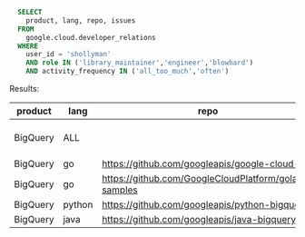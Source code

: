 ```sql
  SELECT
    product, lang, repo, issues
  FROM
    google.cloud.developer_relations
  WHERE
    user_id = 'shollyman'
    AND role IN ('library_maintainer','engineer','blowhard')
    AND activity_frequency IN ('all_too_much','often')
```

Results:

| product  | lang   | repo                                                  | issues                                                                                                                    |
|----------|--------|-------------------------------------------------------|---------------------------------------------------------------------------------------------------------------------------|
| BigQuery | ALL    |                                                       | [public issue tracker](https://issuetracker.google.com/savedsearches/559654?pli=1)                                        |
| BigQuery | go     | https://github.com/googleapis/google-cloud-go         | [repo](https://github.com/googleapis/google-cloud-go/issues?q=is%3Aissue+is%3Aopen+label%3A%22api%3A+bigquery%22)         |
| BigQuery | go     | https://github.com/GoogleCloudPlatform/golang-samples | [repo](https://github.com/GoogleCloudPlatform/golang-samples/issues?q=is%3Aissue+is%3Aopen+label%3A%22api%3A+bigquery%22) |
| BigQuery | python | https://github.com/googleapis/python-bigquery         | [repo](https://github.com/googleapis/python-bigquery/issues?q=is%3Aissue+is%3Aopen+label%3A%22api%3A+bigquery%22)         |
| BigQuery | java   | https://github.com/googleapis/java-bigquery           | [repo](https://github.com/googleapis/java-bigquery/issues?q=is%3Aissue+is%3Aopen+label%3A%22api%3A+bigquery%22)           |




